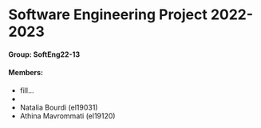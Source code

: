 # Software Engineering Project 2022-2023

#### Group: SoftEng22-13

#### Members: 

- fill...
-
- Natalia Bourdi (el19031)
- Athina Mavrommati (el19120)
